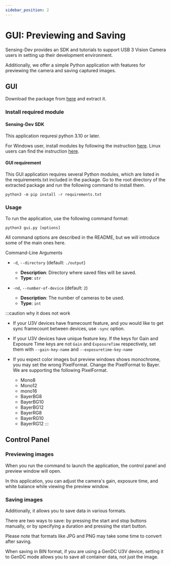 ```yaml
---
sidebar_position: 2
---
```


# GUI: Previewing and Saving

Sensing-Dev provides an SDK and tutorials to support USB 3 Vision Camera users in setting up their development environment.

Additionally, we offer a simple Python application with features for previewing the camera and saving captured images.

## GUI 

Download the package from [here](https://github.com/Sensing-Dev/viewer/releases/tag/v0.1.3) and extract it.

### Install required module

#### Sensing-Dev SDK

This application requresi python 3.10 or later.

For Windows user, install modules by following the instruction [here](./../startup-guide/windows). Linux users can find the instruction [here](./../startup-guide/linux).

#### GUI requirement

This GUI application requires several Python modules, which are listed in the requirements.txt included in the package. Go to the root directory of the extracted package and run the following command to install them.

```
python3 -m pip install -r requirements.txt
```

### Usage

To run the application, use the following command format:

```
python3 gui.py [options]
```

All command options are described in the README, but we will introduce some of the main ones here.

Command-Line Arguments

- `-d`, `--directory` (default: `./output`)
  - **Description**: Directory where saved files will be saved.
  - **Type**: `str`
  
- `-nd`, `--number-of-device` (default: `2`)
  - **Description**: The number of cameras to be used.
  - **Type**: `int`
  
:::caution why it does not work 
* If your U3V devices have framecount feature, and you would like to get sync framecount between devices, use `-sync` option.

* If your U3V devices have unique feature key. If the keys for Gain and Exposure Time keys are not `Gain` and `ExposureTime` respectively, set them with `--gain-key-name` and `--exposuretime-key-name`

* If you expect color images but preview windows shows monochrome, you may set the wrong PixelFormat. Change the PixelFormat to Bayer. We are supporting the following PixelFormat.
  * Mono8
  * Mono12
  * mono16
  * BayerBG8
  * BayerBG10
  * BayerBG12
  * BayerRG8
  * BayerRG10
  * BayerRG12
:::


## Control Panel

### Previewing images

When you run the command to launch the application, the control panel and preview window will open. 

In this application, you can adjust the camera's gain, exposure time, and white balance while viewing the preview window. 

### Saving images

Additionally, it allows you to save data in various formats.

There are two ways to save: by pressing the start and stop buttons manually, or by specifying a duration and pressing the start button.

Please note that formats like JPG and PNG may take some time to convert after saving. 

When saving in BIN format, if you are using a GenDC U3V device, setting it to GenDC mode allows you to save all container data, not just the image.